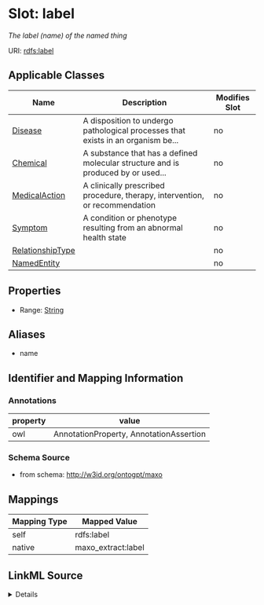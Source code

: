 

# Slot: label


_The label (name) of the named thing_



URI: [rdfs:label](http://www.w3.org/2000/01/rdf-schema#label)



<!-- no inheritance hierarchy -->





## Applicable Classes

| Name | Description | Modifies Slot |
| --- | --- | --- |
| [Disease](Disease.md) | A disposition to undergo pathological processes that exists in an organism be... |  no  |
| [Chemical](Chemical.md) | A substance that has a defined molecular structure and is produced by or used... |  no  |
| [MedicalAction](MedicalAction.md) | A clinically prescribed procedure, therapy, intervention, or recommendation |  no  |
| [Symptom](Symptom.md) | A condition or phenotype resulting from an abnormal health state |  no  |
| [RelationshipType](RelationshipType.md) |  |  no  |
| [NamedEntity](NamedEntity.md) |  |  no  |







## Properties

* Range: [String](String.md)



## Aliases


* name



## Identifier and Mapping Information





### Annotations

| property | value |
| --- | --- |
| owl | AnnotationProperty, AnnotationAssertion |



### Schema Source


* from schema: http://w3id.org/ontogpt/maxo




## Mappings

| Mapping Type | Mapped Value |
| ---  | ---  |
| self | rdfs:label |
| native | maxo_extract:label |




## LinkML Source

<details>
```yaml
name: label
annotations:
  owl:
    tag: owl
    value: AnnotationProperty, AnnotationAssertion
description: The label (name) of the named thing
from_schema: http://w3id.org/ontogpt/maxo
aliases:
- name
rank: 1000
slot_uri: rdfs:label
alias: label
owner: NamedEntity
domain_of:
- NamedEntity
range: string

```
</details>